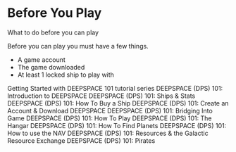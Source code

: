 # Before You Play

What to do before you can play

Before you can play you must have a few things.

- A game account
- The game downloaded
- At least 1 locked ship to play with

Getting Started with DEEPSPACE 101 tutorial series
DEEPSPACE (DPS) 101: Introduction to DEEPSPACE
DEEPSPACE (DPS) 101: Ships & Stats
DEEPSPACE (DPS) 101: How To Buy a Ship
DEEPSPACE (DPS) 101: Create an Account & Download DEEPSPACE
DEEPSPACE (DPS) 101: Bridging Into Game
DEEPSPACE (DPS) 101: How To Play
DEEPSPACE (DPS) 101: The Hangar
DEEPSPACE (DPS) 101: How To Find Planets
DEEPSPACE (DPS) 101: How to use the NAV
DEEPSPACE (DPS) 101: Resources & the Galactic Resource Exchange
DEEPSPACE (DPS) 101: Pirates
